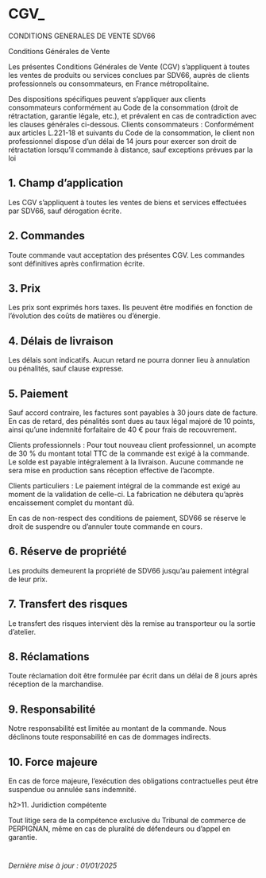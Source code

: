 # CGV_
CONDITIONS GENERALES DE VENTE SDV66

Conditions Générales de Vente</h1> 

  <p>Les présentes Conditions Générales de Vente (CGV) s’appliquent à toutes les ventes de produits ou services conclues par SDV66, auprès de clients professionnels ou consommateurs, en France métropolitaine. 

Des dispositions spécifiques peuvent s’appliquer aux clients consommateurs conformément au Code de la consommation (droit de rétractation, garantie légale, etc.), et prévalent en cas de contradiction avec les clauses générales ci-dessous. 
Clients consommateurs : Conformément aux articles L.221-18 et suivants du Code de la consommation, le client non professionnel dispose d’un délai de 14 jours pour exercer son droit de rétractation lorsqu’il commande à distance, sauf exceptions prévues par la loi

  <h2>1. Champ d’application</h2> 
  <p>Les CGV s’appliquent à toutes les ventes de biens et services effectuées par SDV66, sauf dérogation écrite.</p> 

  <h2>2. Commandes</h2> 
  <p>Toute commande vaut acceptation des présentes CGV. Les commandes sont définitives après confirmation écrite.</p> 
 

  <h2>3. Prix</h2> 
  <p>Les prix sont exprimés hors taxes. Ils peuvent être modifiés en fonction de l’évolution des coûts de matières ou d’énergie.</p> 

  <h2>4. Délais de livraison</h2> 
  <p>Les délais sont indicatifs. Aucun retard ne pourra donner lieu à annulation ou pénalités, sauf clause expresse.</p> 

  <h2>5. Paiement</h2> 
  <p>Sauf accord contraire, les factures sont payables à 30 jours date de facture. En cas de retard, des pénalités sont dues au taux légal majoré de 10 points, ainsi qu’une indemnité forfaitaire de 40 € pour frais de recouvrement.</p> 
  Clients professionnels : 
Pour tout nouveau client professionnel, un acompte de 30 % du montant total TTC de la commande est exigé à la commande. Le solde est payable intégralement à la livraison. 
Aucune commande ne sera mise en production sans réception effective de l’acompte. 

Clients particuliers : 
Le paiement intégral de la commande est exigé au moment de la validation de celle-ci. 
La fabrication ne débutera qu’après encaissement complet du montant dû. 

En cas de non-respect des conditions de paiement, SDV66 se réserve le droit de suspendre ou d’annuler toute commande en cours. 


  <h2>6. Réserve de propriété</h2> 
  <p>Les produits demeurent la propriété de SDV66 jusqu’au paiement intégral de leur prix.</p> 

  <h2>7. Transfert des risques</h2> 
  <p>Le transfert des risques intervient dès la remise au transporteur ou la sortie d’atelier.</p> 

  <h2>8. Réclamations</h2> 
  <p>Toute réclamation doit être formulée par écrit dans un délai de 8 jours après réception de la marchandise.</p> 

  <h2>9. Responsabilité</h2> 
  <p>Notre responsabilité est limitée au montant de la commande. Nous déclinons toute responsabilité en cas de dommages indirects.</p> 

  <h2>10. Force majeure</h2> 
  <p>En cas de force majeure, l’exécution des obligations contractuelles peut être suspendue ou annulée sans indemnité.</p> 

 h2>11. Juridiction compétente</h2> 
  <p>Tout litige sera de la compétence exclusive du Tribunal de commerce de PERPIGNAN, même en cas de pluralité de défendeurs ou d’appel en garantie.</p> 

  <p style="margin-top: 40px;"><em>Dernière mise à jour : 01/01/2025</em></p> 

</body> 
</html> 

